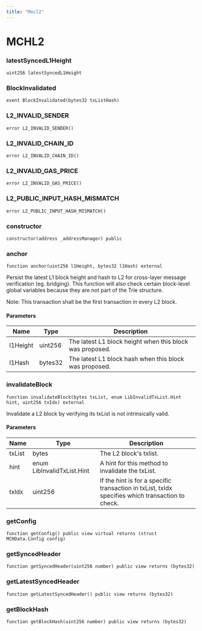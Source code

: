 ```yaml
---
title: "Mxcl2"
---
```


# MCHL2

### latestSyncedL1Height

```solidity
uint256 latestSyncedL1Height
```

### BlockInvalidated

```solidity
event BlockInvalidated(bytes32 txListHash)
```

### L2_INVALID_SENDER

```solidity
error L2_INVALID_SENDER()
```

### L2_INVALID_CHAIN_ID

```solidity
error L2_INVALID_CHAIN_ID()
```

### L2_INVALID_GAS_PRICE

```solidity
error L2_INVALID_GAS_PRICE()
```

### L2_PUBLIC_INPUT_HASH_MISMATCH

```solidity
error L2_PUBLIC_INPUT_HASH_MISMATCH()
```

### constructor

```solidity
constructor(address _addressManager) public
```

### anchor

```solidity
function anchor(uint256 l1Height, bytes32 l1Hash) external
```

Persist the latest L1 block height and hash to L2 for cross-layer
message verification (eg. bridging). This function will also check
certain block-level global variables because they are not part of the
Trie structure.

Note: This transaction shall be the first transaction in every L2 block.

#### Parameters

| Name     | Type    | Description                                              |
| -------- | ------- | -------------------------------------------------------- |
| l1Height | uint256 | The latest L1 block height when this block was proposed. |
| l1Hash   | bytes32 | The latest L1 block hash when this block was proposed.   |

### invalidateBlock

```solidity
function invalidateBlock(bytes txList, enum LibInvalidTxList.Hint hint, uint256 txIdx) external
```

Invalidate a L2 block by verifying its txList is not intrinsically valid.

#### Parameters

| Name   | Type                       | Description                                                                                      |
| ------ | -------------------------- | ------------------------------------------------------------------------------------------------ |
| txList | bytes                      | The L2 block's txlist.                                                                           |
| hint   | enum LibInvalidTxList.Hint | A hint for this method to invalidate the txList.                                                 |
| txIdx  | uint256                    | If the hint is for a specific transaction in txList, txIdx specifies which transaction to check. |

### getConfig

```solidity
function getConfig() public view virtual returns (struct MCHData.Config config)
```

### getSyncedHeader

```solidity
function getSyncedHeader(uint256 number) public view returns (bytes32)
```

### getLatestSyncedHeader

```solidity
function getLatestSyncedHeader() public view returns (bytes32)
```

### getBlockHash

```solidity
function getBlockHash(uint256 number) public view returns (bytes32)
```